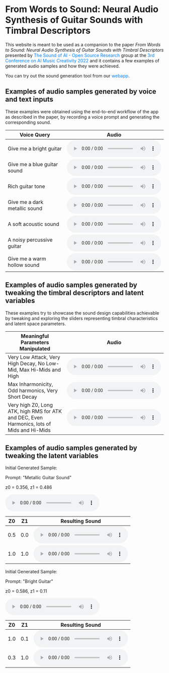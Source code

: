 # From Words to Sound: Neural Audio Synthesis of Guitar Sounds with Timbral Descriptors

This website is meant to be used as a companion to the paper *From Words to Sound: Neural Audio Synthesis of Guitar Sounds with Timbral Descriptors* presented by <a href="https://thesoundofaiosr.github.io/" title="TSOAI OSR Website" target="_blank" style="color: #0080FF; text-decoration: none;">The Sound of AI - Open Source Research</a> group at the <a href="https://2022.aimusiccreativity.org/" title="AIMC 2022 website" target="_blank" style="color: #0080FF; text-decoration: none;">3rd Conference on AI Music Creativity 2022</a> and it contains a few examples of generated audio samples and how they were achieved.

You can try out the sound generation tool from our <a href="https://share.streamlit.io/thesoundofaiosr/rg_sound_generation/main/app.py" title="Sound Generation Webapp" target="_blank" style="color: #0080FF; text-decoration: none;">webapp</a>.

## Examples of audio samples generated by voice and text inputs

These examples were obtained using the end-to-end workflow of the app as described in the paper, by recording a voice prompt and generating the corresponding sound.

| Voice Query                   | Audio                                                        |
| ----------------------------- | ------------------------------------------------------------ |
| Give me a bright guitar       | <audio src="audio/BRIGHT_GUITAR_40.mp3" controls></audio>    |
| Give me a blue guitar sound   | <audio src="audio/BLUE_SOUND_40.mp3" controls></audio>       |
| Rich guitar tone	            | <audio src="audio/RICH_GUITAR_TONE_40.mp3" controls></audio> |
| Give me a dark metallic sound | <audio src="audio/DARK_METALLIC_40.mp3" controls></audio>    |
| A soft acoustic sound	        | <audio src="audio/SOFT_ACOUSTIC_52.mp3" controls></audio>    |
| A noisy percussive guitar     | <audio src="audio/NOISY_PERCUSSIVE_52.mp3" controls></audio> |
| Give me a warm hollow sound   | <audio src="audio/WARM_HOLLOW_52.mp3" controls></audio>      |

## Examples of audio samples generated by tweaking the timbral descriptors and latent variables

These examples try to showcase the sound design capabilities achievable by tweaking and exploring the sliders representing timbral characteristics and latent space parameters.

| Meaningful Parameters Manipulated                                                          | Audio                                                     |
| ------------------------------------------------------------------------------------------ | --------------------------------------------------------- |
| Very Low Attack, Very High Decay, No Low-Mid, Max Hi-Mids and High                         | <audio src="audio/EXPLORATORY_1_40.mp3" controls></audio> |
| Max Inharmonicity, Odd harmonics, Very Short Decay                                         | <audio src="audio/EXPLORATORY_2_52.mp3" controls></audio> |
| Very high Z0, Long ATK, high RMS for ATK and DEC, Even Harmonics, lots of Mids and Hi-Mids | <audio src="audio/EXPLORATORY_3_52.mp3" controls></audio> |

## Examples of audio samples generated by tweaking the latent variables

Initial Generated Sample:

Prompt: "Metallic Guitar Sound"

z0 = 0.356, z1 = 0.486

<audio src="audio/zEx1Init.mp3" controls></audio>

| Z0      | Z1  | Resulting Sound                                  |
| ------- | --- | ------------------------------------------------ |
|  0.5    | 0.0 | <audio src="audio/zEx1_1.mp3" controls></audio> |
|  1.0    | 1.0 | <audio src="audio/zEx1_2.mp3" controls></audio> |

Initial Generated Sample:

Prompt: "Bright Guitar"

z0 = 0.586, z1 = 0.11

<audio src="audio/zEx2Init.mp3" controls></audio>

| Z0      | Z1  | Resulting Sound                                  |
| ------- | --- | ------------------------------------------------ |
|  1.0    | 0.1 | <audio src="audio/zEx2_1.mp3" controls></audio> |
|  0.3    | 1.0 | <audio src="audio/zEx2_2.mp3" controls></audio> |